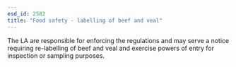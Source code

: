 ```yaml
---
esd_id: 2582
title: "Food safety - labelling of beef and veal"
---
```


The LA are responsible for enforcing the regulations and may serve a notice requiring re-labelling of beef and veal and exercise powers of entry for inspection or sampling purposes.

